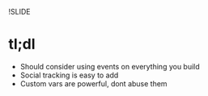 !SLIDE 
# tl;dl #

 * Should consider using events on everything you build
 * Social tracking is easy to add
 * Custom vars are powerful, dont abuse them

